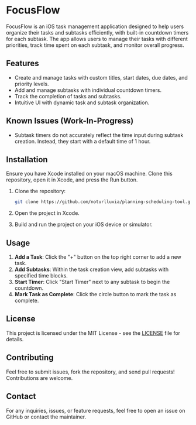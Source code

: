 # FocusFlow

FocusFlow is an iOS task management application designed to help users organize their tasks and subtasks efficiently, with built-in countdown timers for each subtask. The app allows users to manage their tasks with different priorities, track time spent on each subtask, and monitor overall progress.

## Features
- Create and manage tasks with custom titles, start dates, due dates, and priority levels.
- Add and manage subtasks with individual countdown timers.
- Track the completion of tasks and subtasks.
- Intuitive UI with dynamic task and subtask organization.

## Known Issues (Work-In-Progress)
- Subtask timers do not accurately reflect the time input during subtask creation. Instead, they start with a default time of 1 hour.

## Installation
Ensure you have Xcode installed on your macOS machine. Clone this repository, open it in Xcode, and press the Run button.

1. Clone the repository:

    ```sh
    git clone https://github.com/noturlluvia/planning-scheduling-tool.git
    ```

2. Open the project in Xcode.
3. Build and run the project on your iOS device or simulator.

## Usage

1. **Add a Task**: Click the "+" button on the top right corner to add a new task.
2. **Add Subtasks**: Within the task creation view, add subtasks with specified time blocks.
3. **Start Timer**: Click "Start Timer" next to any subtask to begin the countdown.
4. **Mark Task as Complete**: Click the circle button to mark the task as complete.

## License

This project is licensed under the MIT License - see the [LICENSE](LICENSE) file for details.

## Contributing

Feel free to submit issues, fork the repository, and send pull requests! Contributions are welcome.

## Contact
For any inquiries, issues, or feature requests, feel free to open an issue on GitHub or contact the maintainer.

